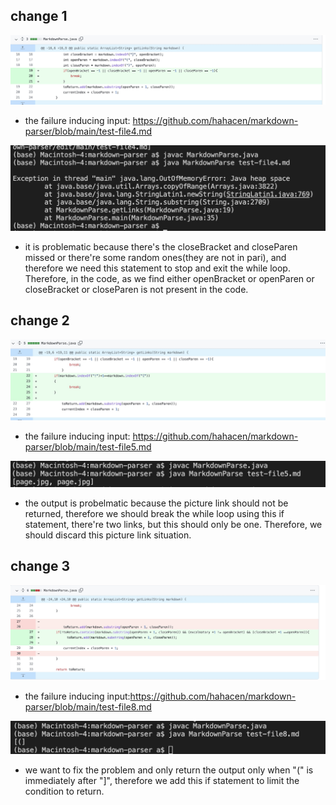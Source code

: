 ## change 1

![pic1](https://github.com/hahacen/cse15l-lab-reports/blob/main/731650840079_.pic.jpg)

- the failure inducing input: https://github.com/hahacen/markdown-parser/blob/main/test-file4.md

![pic2](https://github.com/hahacen/cse15l-lab-reports/blob/main/45001650847593_.pic.jpg)

- it is problematic because there's the closeBracket and closeParen missed or there're some random ones(they are not in pari), and therefore we need this statement to stop and exit the while loop. Therefore, in the code, as we find either openBracket or openParen or closeBracket or closeParen is not present in the code. 

## change 2

![pic3](https://github.com/hahacen/cse15l-lab-reports/blob/main/751650860220_.pic.jpg)

- the failure inducing input: https://github.com/hahacen/markdown-parser/blob/main/test-file5.md

![pic4](https://github.com/hahacen/cse15l-lab-reports/blob/main/761650860977_.pic.jpg)

- the output is probelmatic because the picture link should not be returned, therefore we should break the while loop using this if statement, there're two links, but this should only be one. Therefore, we should discard this picture link situation. 



## change 3

![pic5](https://github.com/hahacen/cse15l-lab-reports/blob/main/771650867065_.pic.jpg)

- the failure inducing input:https://github.com/hahacen/markdown-parser/blob/main/test-file8.md

![pic6](https://github.com/hahacen/cse15l-lab-reports/blob/main/811650868181_.pic.jpg)

- we want to fix the problem and only return the output only when "(" is immediately after "]", therefore we add this if statement to limit the condition to return. 

